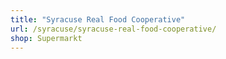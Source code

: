 ```yaml
---
title: "Syracuse Real Food Cooperative"
url: /syracuse/syracuse-real-food-cooperative/
shop: Supermarkt
---
```

